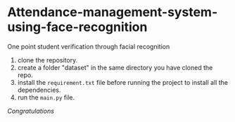 # Attendance-management-system-using-face-recognition
One point student verification through facial recognition

1. clone the repository.
2. create a folder "dataset" in the same directory you have cloned the repo.
3. install the `requirement.txt` file before running the project to install all the dependencies.
5. run the `main.py` file.

*Congratulations*
